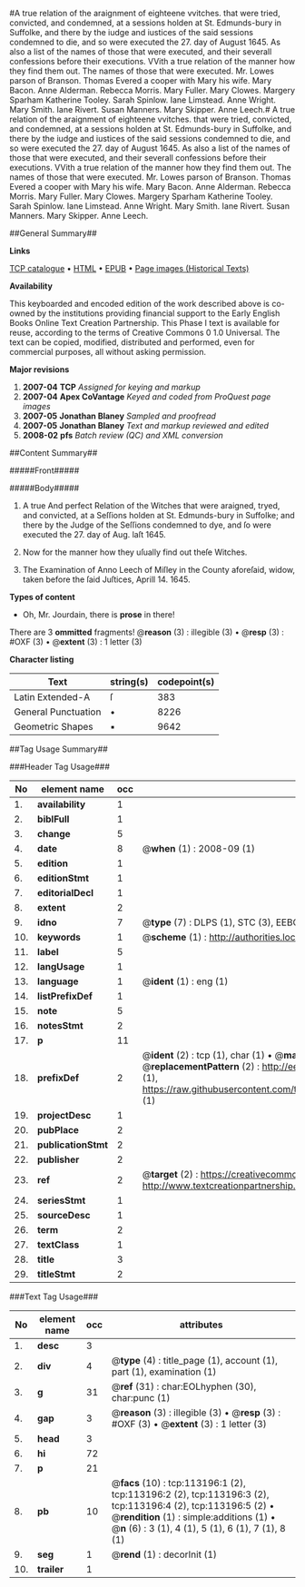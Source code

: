 #A true relation of the araignment of eighteene vvitches. that were tried, convicted, and condemned, at a sessions holden at St. Edmunds-bury in Suffolke, and there by the iudge and iustices of the said sessions condemned to die, and so were executed the 27. day of August 1645. As also a list of the names of those that were executed, and their severall confessions before their executions. VVith a true relation of the manner how they find them out. The names of those that were executed. Mr. Lowes parson of Branson. Thomas Evered a cooper with Mary his wife. Mary Bacon. Anne Alderman. Rebecca Morris. Mary Fuller. Mary Clowes. Margery Sparham Katherine Tooley. Sarah Spinlow. Iane Limstead. Anne Wright. Mary Smith. Iane Rivert. Susan Manners. Mary Skipper. Anne Leech.#
A true relation of the araignment of eighteene vvitches. that were tried, convicted, and condemned, at a sessions holden at St. Edmunds-bury in Suffolke, and there by the iudge and iustices of the said sessions condemned to die, and so were executed the 27. day of August 1645. As also a list of the names of those that were executed, and their severall confessions before their executions. VVith a true relation of the manner how they find them out. The names of those that were executed. Mr. Lowes parson of Branson. Thomas Evered a cooper with Mary his wife. Mary Bacon. Anne Alderman. Rebecca Morris. Mary Fuller. Mary Clowes. Margery Sparham Katherine Tooley. Sarah Spinlow. Iane Limstead. Anne Wright. Mary Smith. Iane Rivert. Susan Manners. Mary Skipper. Anne Leech.

##General Summary##

**Links**

[TCP catalogue](http://www.ota.ox.ac.uk/tcp/)  • 
[HTML](http://tei.it.ox.ac.uk/tcp/Texts-HTML/free/A95/A95190.html)  • 
[EPUB](http://tei.it.ox.ac.uk/tcp/Texts-EPUB/free/A95/A95190.epub) • 
[Page images (Historical Texts)](https://data.historicaltexts.jisc.ac.uk/view?pubId=eebo-99861068e&pageId=eebo-99861068e-113196-1)

**Availability**

This keyboarded and encoded edition of the
	       work described above is co-owned by the institutions
	       providing financial support to the Early English Books
	       Online Text Creation Partnership. This Phase I text is
	       available for reuse, according to the terms of Creative
	       Commons 0 1.0 Universal. The text can be copied,
	       modified, distributed and performed, even for
	       commercial purposes, all without asking permission.

**Major revisions**

1. __2007-04__ __TCP__ *Assigned for keying and markup*
1. __2007-04__ __Apex CoVantage__ *Keyed and coded from ProQuest page images*
1. __2007-05__ __Jonathan Blaney__ *Sampled and proofread*
1. __2007-05__ __Jonathan Blaney__ *Text and markup reviewed and edited*
1. __2008-02__ __pfs__ *Batch review (QC) and XML conversion*

##Content Summary##

#####Front#####

#####Body#####

1. A true And perfect Relation of the Witches that were araigned, tryed, and convicted, at a Seſſions holden at St. Edmunds-bury in Suffolke; and there by the Judge of the Seſſions condemned to dye, and ſo were executed the 27. day of Aug. laſt 1645.

1. Now for the manner how they uſually find out theſe Witches.

1. The Examination of Anno Leech of Miſley in the County aforeſaid, widow, taken before the ſaid Juſtices, Aprill 14. 1645.

**Types of content**

  * Oh, Mr. Jourdain, there is **prose** in there!

There are 3 **ommitted** fragments! 
 @__reason__ (3) : illegible (3)  •  @__resp__ (3) : #OXF (3)  •  @__extent__ (3) : 1 letter (3)

**Character listing**


|Text|string(s)|codepoint(s)|
|---|---|---|
|Latin Extended-A|ſ|383|
|General Punctuation|•|8226|
|Geometric Shapes|▪|9642|

##Tag Usage Summary##

###Header Tag Usage###

|No|element name|occ|attributes|
|---|---|---|---|
|1.|__availability__|1||
|2.|__biblFull__|1||
|3.|__change__|5||
|4.|__date__|8| @__when__ (1) : 2008-09 (1)|
|5.|__edition__|1||
|6.|__editionStmt__|1||
|7.|__editorialDecl__|1||
|8.|__extent__|2||
|9.|__idno__|7| @__type__ (7) : DLPS (1), STC (3), EEBO-CITATION (1), PROQUEST (1), VID (1)|
|10.|__keywords__|1| @__scheme__ (1) : http://authorities.loc.gov/ (1)|
|11.|__label__|5||
|12.|__langUsage__|1||
|13.|__language__|1| @__ident__ (1) : eng (1)|
|14.|__listPrefixDef__|1||
|15.|__note__|5||
|16.|__notesStmt__|2||
|17.|__p__|11||
|18.|__prefixDef__|2| @__ident__ (2) : tcp (1), char (1)  •  @__matchPattern__ (2) : ([0-9\-]+):([0-9IVX]+) (1), (.+) (1)  •  @__replacementPattern__ (2) : http://eebo.chadwyck.com/downloadtiff?vid=$1&page=$2 (1), https://raw.githubusercontent.com/textcreationpartnership/Texts/master/tcpchars.xml#$1 (1)|
|19.|__projectDesc__|1||
|20.|__pubPlace__|2||
|21.|__publicationStmt__|2||
|22.|__publisher__|2||
|23.|__ref__|2| @__target__ (2) : https://creativecommons.org/publicdomain/zero/1.0/ (1), http://www.textcreationpartnership.org/docs/. (1)|
|24.|__seriesStmt__|1||
|25.|__sourceDesc__|1||
|26.|__term__|2||
|27.|__textClass__|1||
|28.|__title__|3||
|29.|__titleStmt__|2||


###Text Tag Usage###

|No|element name|occ|attributes|
|---|---|---|---|
|1.|__desc__|3||
|2.|__div__|4| @__type__ (4) : title_page (1), account (1), part (1), examination (1)|
|3.|__g__|31| @__ref__ (31) : char:EOLhyphen (30), char:punc (1)|
|4.|__gap__|3| @__reason__ (3) : illegible (3)  •  @__resp__ (3) : #OXF (3)  •  @__extent__ (3) : 1 letter (3)|
|5.|__head__|3||
|6.|__hi__|72||
|7.|__p__|21||
|8.|__pb__|10| @__facs__ (10) : tcp:113196:1 (2), tcp:113196:2 (2), tcp:113196:3 (2), tcp:113196:4 (2), tcp:113196:5 (2)  •  @__rendition__ (1) : simple:additions (1)  •  @__n__ (6) : 3 (1), 4 (1), 5 (1), 6 (1), 7 (1), 8 (1)|
|9.|__seg__|1| @__rend__ (1) : decorInit (1)|
|10.|__trailer__|1||
